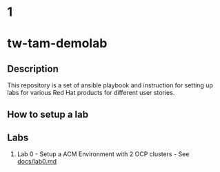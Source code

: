 # 1
# tw-tam-demolab

## Description
This repository is a set of ansible playbook and instruction for setting up labs for various Red Hat products for different user stories.

## How to setup a lab

## Labs

1. Lab 0 - Setup a ACM Environment with 2 OCP clusters - See [docs/lab0.md](https://github.com/mJace/tw-tam-demolab/blob/master/docs/lab0.md)


